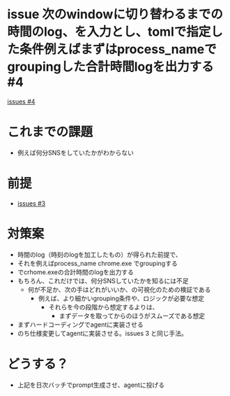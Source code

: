 # issue 次のwindowに切り替わるまでの時間のlog、を入力とし、tomlで指定した条件例えばまずはprocess_nameでgroupingした合計時間logを出力する #4
[issues #4](https://github.com/cat2151/cat-active-window-logger/issues/4)

# これまでの課題
- 例えば何分SNSをしていたかがわからない

# 前提
- [issues #3](./3.md)

# 対策案
- 時間のlog（時刻のlogを加工したもの）が得られた前提で、
- それを例えばprocess_name chrome.exe でgroupingする
- でcrhome.exeの合計時間のlogを出力する
- もちろん、これだけでは、何分SNSしていたかを知るには不足
    - 何が不足か、次の手はどれがいいか、の可視化のための検証である
        - 例えば、より細かいgrouping条件や、ロジックが必要な想定
            - それらを今の段階から想定するよりは、
                - まずデータを取ってからのほうがスムーズである想定
- まずハードコーディングでagentに実装させる
- のち仕様変更してagentに実装させる。issues 3 と同じ手法。

# どうする？
- 上記を日次バッチでprompt生成させ、agentに投げる
